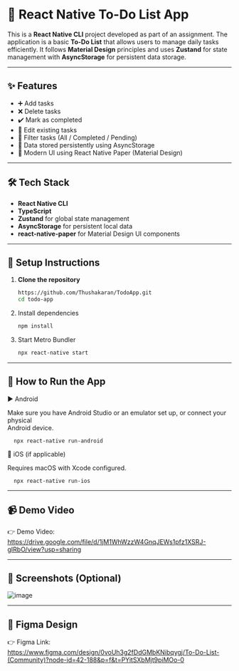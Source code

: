 # 📝 React Native To-Do List App

This is a **React Native CLI** project developed as part of an assignment. The application is a basic **To-Do List** that allows users to manage daily tasks efficiently. It follows **Material Design** principles and uses **Zustand** for state management with **AsyncStorage** for persistent data storage.


---


## ✨ Features

- ➕ Add tasks
- ❌ Delete tasks
- ✔️ Mark as completed
- 📝 Edit existing tasks
- 🔄 Filter tasks (All / Completed / Pending)
- 💾 Data stored persistently using AsyncStorage
- 📱 Modern UI using React Native Paper (Material Design)


---


## 🛠 Tech Stack

- **React Native CLI**
- **TypeScript**
- **Zustand** for global state management
- **AsyncStorage** for persistent local data
- **react-native-paper** for Material Design UI components


---


## 🚀 Setup Instructions

1. **Clone the repository**
   ```bash
   https://github.com/Thushakaran/TodoApp.git
   cd todo-app
   
2. Install dependencies
    ```bash
    npm install

3. Start Metro Bundler
    ```bash
    npx react-native start


---


## 📱 How to Run the App

  ▶️ Android
  
  Make sure you have Android Studio or an emulator set up, or connect your physical   
  Android       device.
  
      npx react-native run-android

  🍎 iOS (if applicable)
  
  Requires macOS with Xcode configured.

      npx react-native run-ios

      

---



## 📹 Demo Video

👉 Demo Video: https://drive.google.com/file/d/1jM1WhWzzW4GnqJEWs1pfz1XSRJ-gIRbO/view?usp=sharing


---


## 📸 Screenshots (Optional)

![image](https://github.com/Thushakaran/TodoApp/blob/main/src/images/ToDoApp.png)


---


## 🎨 Figma Design
👉 Figma Link: https://www.figma.com/design/0voUh3g2fDdGMbKNibqygj/To-Do-List-(Community)?node-id=42-188&p=f&t=PYitSXbMjt9piMOo-0












